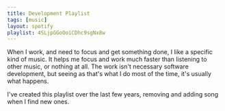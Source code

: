 ```yaml
---
title: Development Playlist
tags: [music]
layout: spotify
playlist: 4SLjpGGoOoiCDhc9sgNx8w
---
```


When I work, and need to focus and get something done, I like a specific kind of music. It helps me focus and work much faster than listening to other music, or nothing at all. The work isn't necessary software development, but seeing as that's what I do most of the time, it's usually what happens.

I've created this playlist over the last few years, removing and adding song when I find new ones.
